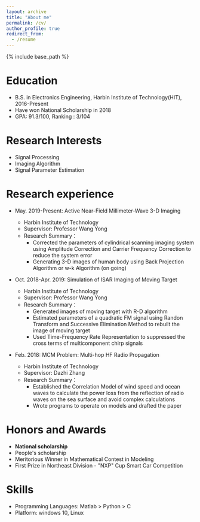 ```yaml
---
layout: archive
title: "About me"
permalink: /cv/
author_profile: true
redirect_from:
  - /resume
---
```


{% include base_path %}

Education
======
* B.S. in Electronics Engineering, Harbin Institute of Technology(HIT), 2016-Present
* Have won National Scholarship in 2018
* GPA: 91.3/100, Ranking : 3/104

Research Interests
======
* Signal Processing
* Imaging Algorithm
* Signal Parameter Estimation

Research experience
======
* May. 2019-Present: Active Near-Field Millimeter-Wave 3-D Imaging
  * Harbin Institute of Technology
  * Supervisor: Professor Wang Yong
  * Research Summary：
    * Corrected the parameters of cylindrical scanning imaging system using Amplitude Correction and Carrier Frequency Correction to reduce the system error
    * Generating 3-D images of human body using Back Projection Algorithm or w-k Algorithm (on going)
  

* Oct. 2018-Apr. 2019: Simulation of ISAR Imaging of Moving Target
  * Harbin Institute of Technology
  * Supervisor: Professor Wang Yong
  * Research Summary：
    * Generated images of moving target with R-D algorithm
    * Estimated parameters of a quadratic FM signal using Randon Transform and Successive Elimination Method to rebuilt the image of moving target
    * Used Time-Frequency Rate Representation to suppressed the cross terms of multicomponent chirp signals

* Feb. 2018: MCM Problem: Multi-hop HF Radio Propagation
  * Harbin Institute of Technology
  * Supervisor: Dazhi Zhang
  * Research Summary：
    * Established the Correlation Model of wind speed and ocean waves to calculate the power loss from the reflection of radio waves on the sea surface and avoid complex calculations
    * Wrote programs to operate on models and drafted the paper
  
  
Honors and Awards
======
* **National scholarship**
* People's scholarship
* Meritorious Winner in Mathematical Contest in Modeling
* First Prize in Northeast Division - "NXP" Cup Smart Car Competition

Skills
======
* Programming Languages: Matlab > Python > C
* Platform: windows 10, Linux

